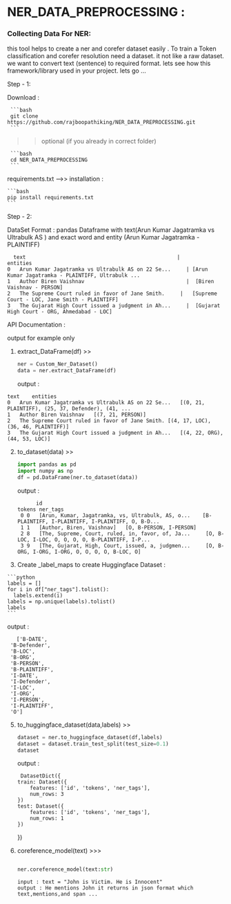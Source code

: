 ﻿# NER_DATA_PREPROCESSING :

### Collecting Data For NER:
 this tool helps to create a ner and corefer dataset easily . To train a Token classification and corefer resolution need a dataset.
it not like a raw dataset. we want to convert text (sentence) to required format. lets see how this framework/library used in your project. lets go ...


Step - 1:

 Download :

     ```bash
     git clone https://github.com/rajboopathiking/NER_DATA_PREPROCESSING.git
     ```

  >> optional (if you already in correct folder)

     ```bash 
     cd NER_DATA_PREPROCESSING
     ```

 requirements.txt -->> installation :

    ```bash
    pip install requirements.txt
    ```
Step - 2:

DataSet Format :
pandas Dataframe with text(Arun Kumar Jagatramka vs Ultrabulk AS )  and exact word and entity (Arun Kumar Jagatramka - PLAINTIFF)
   
      text	                                               |             entities
    0	Arun Kumar Jagatramka vs Ultrabulk AS on 22 Se...	  | [Arun Kumar Jagatramka - PLAINTIFF, Ultrabulk ...
    1	Author Biren Vaishnav	                              |  [Biren Vaishnav - PERSON]
    2	The Supreme Court ruled in favor of Jane Smith.	    |   [Supreme Court - LOC, Jane Smith - PLAINTIFF]
    3	The Gujarat High Court issued a judgment in Ah...	  |  [Gujarat High Court - ORG, Ahmedabad - LOC]

  API Documentation :

  output for example only

  1) extract_DataFrame(df) >>

     ```python
     ner = Custom_Ner_Dataset()
     data = ner.extract_DataFrame(df)
     ```

     output :
      
    text	entities
    0	Arun Kumar Jagatramka vs Ultrabulk AS on 22 Se...	[(0, 21, PLAINTIFF), (25, 37, Defender), (41, ...
    1	Author Biren Vaishnav	[(7, 21, PERSON)]
    2	The Supreme Court ruled in favor of Jane Smith.	[(4, 17, LOC), (36, 46, PLAINTIFF)]
    3	The Gujarat High Court issued a judgment in Ah...	[(4, 22, ORG), (44, 53, LOC)]

  2) to_dataset(data) >>

     ```python
     import pandas as pd
     import numpy as np
     df = pd.DataFrame(ner.to_dataset(data))

     ```

     output :
     
               id	                                                     tokens	ner_tags
          0	0	[Arun, Kumar, Jagatramka, vs, Ultrabulk, AS, o...	 [B-PLAINTIFF, I-PLAINTIFF, I-PLAINTIFF, O, B-D...
          1	1	[Author, Biren, Vaishnav]	[O, B-PERSON, I-PERSON]
          2	8	[The, Supreme, Court, ruled, in, favor, of, Ja...	  [O, B-LOC, I-LOC, O, O, O, O, B-PLAINTIFF, I-P...
          3	9	[The, Gujarat, High, Court, issued, a, judgmen...	  [O, B-ORG, I-ORG, I-ORG, O, O, O, O, B-LOC, O]

 4)  Create _label_maps to create Huggingface Dataset :

    ```python
    labels = []
    for i in df["ner_tags"].tolist():
      labels.extend(i)
    labels = np.unique(labels).tolist()
    labels
    ```

   output :
   
       ['B-DATE',
     'B-Defender',
     'B-LOC',
     'B-ORG',
     'B-PERSON',
     'B-PLAINTIFF',
     'I-DATE',
     'I-Defender',
     'I-LOC',
     'I-ORG',
     'I-PERSON',
     'I-PLAINTIFF',
     'O']
    

  5) to_huggingface_dataset(data,labels) >>

     ```python
     dataset = ner.to_huggingface_dataset(df,labels)
     dataset = dataset.train_test_split(test_size=0.1)
     dataset
     ```

     output :
     
          DatasetDict({
         train: Dataset({
             features: ['id', 'tokens', 'ner_tags'],
             num_rows: 3
         })
         test: Dataset({
             features: ['id', 'tokens', 'ner_tags'],
             num_rows: 1
         })
     })

     
   7) coreference_model(text) >>>

      ```python

      ner.coreference_model(text:str)  

      ```
          input : text = "John is Victim. He is Innocent"
          output : He mentions John it returns in json format which text,mentions,and span ...
